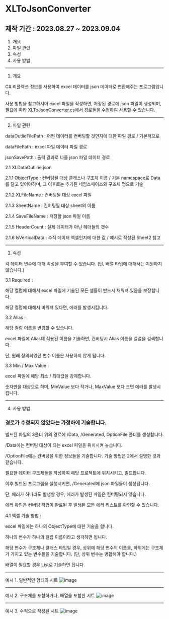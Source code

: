 # XLToJsonConverter

## 제작 기간 : 2023.08.27 ~ 2023.09.04

1. 개요
2. 파일 관련
3. 속성
4. 사용 방법

---

1. 개요

C# 리플렉션 정보를 사용하여 excel 데이터를 json 데이터로 변환해주는 프로그램입니다.

사용 방법을 참고하시어 excel 파일을 작성하면, 저장된 경로에 json 파일이 생성되며, 필요에 따라 XLToJsonConverter.cs에서 경로들을 수정하여 사용할 수 있습니다.

---

2. 파일 관련

dataOutlieFilePath : 어떤 데이터를 컨버팅할 것인지에 대한 파일 경로 / 기본적으로 

dataFilePath : excel 파일 데이터 파일 경로

jsonSavePath : 출력 결과로 나올 json 파일 데이터 경로

2.1 XLDataOutline.json

2.1.1 ObjectType : 컨버팅될 대상 클래스나 구조체 이름 / 기본 namespace로 Data를 달고 있어야하며, 그 이후로는 추가된 네임스페이스와 구조체 명으로 기술

2.1.2 XLFileName : 컨버팅될 대상 excel 파일

2.1.3 SheetName : 컨버팅될 대상 sheet의 이름

2.1.4 SaveFileName : 저장할 json 파일 이름

2.1.5 HeaderCount : 실제 데이터가 아닌 헤더들의 갯수

2.1.6 IsVerticalData : 수직 데이터 엑셀인지에 대한 값 / 예시로 작성된 Sheet2 참고

---

3. 속성

각 데이터 변수에 대해 속성을 부여할 수 있습니다. (단, 배열 타입에 대해서는 지원하지 않습니다.)

3.1 Required : 

해당 컬럼에 대해서 excel 파일에 기술된 모든 셀들이 반드시 채워져 있음을 보장합니다.
  
해당 컬럼에 대해서 비워져 있다면, 에러를 발생시킵니다.

3.2 Alias :

해당 컬럼 이름을 변경할 수 있습니다.
  
excel 파일에 Alias데 적용된 이름을 기술하면, 컨버팅시 Alias 이름을 컬럼을 검색합니다.
  
단, 원래 정의되었던 변수 이름은 사용하지 않게 됩니다.

3.3 Min / Max Value :

excel 파일에 해당 최소 / 최대값을 강제합니다.
  
숫자만을 대상으로 하며, MinValue 보다 작거나, MaxValue 보다 크면 에러를 발생시킵니다.

---

4. 사용 방법

### 경로가 수정되지 않았다는 가정하에 기술합니다.

빌드된 파일의 3폴더 위의 경로에 /Data, /Generated, OptionFile 폴더를 생성합니다.

/Data에는 컨버팅 대상이 되는 excel 파일을 위치시켜 놓습니다.

/OptionFile에는 컨버팅을 위한 정보들을 기술합니다. 기술 방법은 2에서 설명한 것과 같습니다.

필요한 데이터 구조체들을 작성하여 해당 프로젝트에 위치시키고, 빌드합니다.

이후 빌드된 프로그램을 실행시키면, /Generated에 json 파일들이 생성됩니다.

단, 에러가 하나라도 발생할 경우, 에러가 발생된 파일은 컨버팅되지 않습니다.

에러 확인은 컨버팅 작업이 완료된 후 발생된 모든 에러 리스트를 확인할 수 있습니다.

4.1 엑셀 기술 방법 :

excel 파일에는 하나의 ObjectType에 대한 기술을 합니다.

하나의 변수가 하나의 컬럽 이름이라고 생각하면 됩니다.

해당 변수가 구조체나 클래스 타입일 경우, 상위에 해당 변수의 이름을, 하위에는 구조체가 가지고 있는 변수들을 기술합니다. (단, 상위 변수는 병합해야 합니다.)

배열이 필요할 경우 List<T>로 기술하면 됩니다.

---

예시 1. 일반적인 형태의 시트
![image](https://github.com/m5623skhj/XLToJsonConverter/assets/42509418/da1012b8-7412-40b4-a7b9-3c533851cb03)

---

예시 2. 구조체를 포함하거나, 배열을 포함한 시트
![image](https://github.com/m5623skhj/XLToJsonConverter/assets/42509418/5f923a5a-2a58-41bc-a8d4-ed056f64f8a4)

---

예시 3. 수직으로 작성된 시트
![image](https://github.com/m5623skhj/XLToJsonConverter/assets/42509418/b17e58d1-a2dd-4b43-974f-150c3046a28d)
